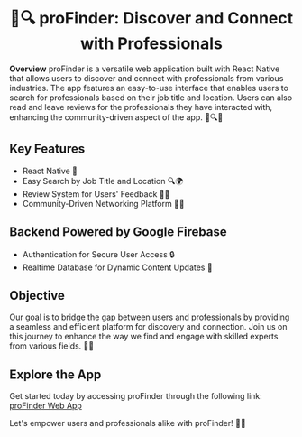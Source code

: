<div align="center">

# 📱🔍 proFinder: Discover and Connect with Professionals

</div>

**Overview**
proFinder is a versatile web application built with React Native that allows users to discover and connect with professionals from various industries. The app features an easy-to-use interface that enables users to search for professionals based on their job title and location. Users can also read and leave reviews for the professionals they have interacted with, enhancing the community-driven aspect of the app. 📱🔍👥

## **Key Features**
- React Native 🚀
- Easy Search by Job Title and Location 🔍🌍
- Review System for Users' Feedback 📝🌟
- Community-Driven Networking Platform 👥🌐

## **Backend Powered by Google Firebase**
- Authentication for Secure User Access 🔒
- Realtime Database for Dynamic Content Updates 🔄

## **Objective**
Our goal is to bridge the gap between users and professionals by providing a seamless and efficient platform for discovery and connection. Join us on this journey to enhance the way we find and engage with skilled experts from various fields. 🤝🌈

## **Explore the App**
Get started today by accessing proFinder through the following link: [proFinder Web App](https://reacthosting-93e1d.web.app/)

Let's empower users and professionals alike with proFinder! 🚀📱
